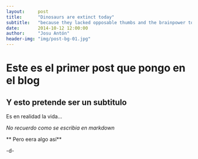 ```yaml
---
layout:     post
title:      "Dinosaurs are extinct today"
subtitle:   "because they lacked opposable thumbs and the brainpower to build a space program."
date:       2014-10-12 12:00:00
author:     "Josu Antón"
header-img: "img/post-bg-01.jpg"
---
```


# Este es el primer post que pongo en el blog

## Y esto pretende ser un subtitulo

Es en realidad la vida...

*No recuerdo como se escribia en markdown*

** Pero eera algo así**

-d-